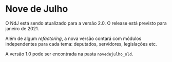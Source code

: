 # __Nove de Julho__

O NdJ está sendo atualizado para a versão 2.0. O release está previsto para janeiro de 2021.

Além de algum _refactoring_, a nova versão contará com módulos independentes para cada tema: deputados, servidores, legislações etc.

A versão 1.0 pode ser encontrada na pasta `novedejulho_old`.
